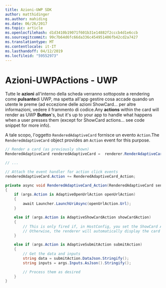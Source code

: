 ```yaml
---
title: Azioni-UWP SDK
author: matthidinger
ms.author: mahiding
ms.date: 06/26/2017
ms.topic: article
ms.openlocfilehash: d1d3410b19071f601b31e14882f2cccb4d1e6ccb
ms.sourcegitcommit: 99c7b64d6fc66da336c454951406fb42cd2a7427
ms.translationtype: MT
ms.contentlocale: it-IT
ms.lasthandoff: 04/12/2019
ms.locfileid: "59552973"
---
```

# <a name="actions---uwp"></a><span data-ttu-id="22ac2-102">Azioni-UWP</span><span class="sxs-lookup"><span data-stu-id="22ac2-102">Actions - UWP</span></span>

<span data-ttu-id="22ac2-103">Tutte le **azioni** all'interno della scheda verranno sottoposte a rendering come **pulsante**di UWP, ma spetta all'app gestire cosa accade quando un utente le preme (ad eccezione delle azioni ShowCard... per altre informazioni, vedere il frammento di codice.</span><span class="sxs-lookup"><span data-stu-id="22ac2-103">Any **actions** within the card will render as UWP **Button**'s, but it's up to your app to handle what happens when a user presses them (except for ShowCard actions... see code snippet for more info).</span></span>

<span data-ttu-id="22ac2-104">A tale scopo, l'oggetto `RenderedAdaptiveCard` fornisce un evento `Action`.</span><span class="sxs-lookup"><span data-stu-id="22ac2-104">The `RenderedAdaptiveCard` object provides an `Action` event for this purpose.</span></span>

```csharp
// Render a card (as previously shown)
RenderedAdaptiveCard renderedAdaptiveCard =  renderer.RenderAdaptiveCard(card);

// ...

// Attach the event handler for action click events
renderedAdaptiveCard.Action += RenderedAdaptiveCard_Action;

private async void RenderedAdaptiveCard_Action(RenderedAdaptiveCard sender, AdaptiveActionEventArgs args)
{
    if (args.Action is AdaptiveOpenUrlAction openUrlAction)
    {
        await Launcher.LaunchUriAsync(openUrlAction.Url);
    }

    else if (args.Action is AdaptiveShowCardAction showCardAction)
    {
        // This is only fired if, in HostConfig, you set the ShowCard ActionMode to Popup.
        // Otherwise, the renderer will automatically display the card inline without firing this event.
    }

    else if (args.Action is AdaptiveSubmitAction submitAction)
    {
        // Get the data and inputs
        string data = submitAction.DataJson.Stringify();
        string inputs = args.Inputs.AsJson().Stringify();

        // Process them as desired
    }
}
```
